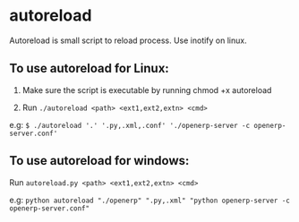 autoreload
==========

Autoreload is small script to reload process. Use inotify on linux. 

To use autoreload for Linux:
--------------------------------
1. Make sure the script is executable by running chmod +x autoreload

2. Run `./autoreload <path> <ext1,ext2,extn> <cmd> `

e.g: `$ ./autoreload '.' '.py,.xml,.conf' './openerp-server -c openerp-server.conf'`


To use autoreload for windows:
--------------------------------

Run `autoreload.py <path> <ext1,ext2,extn> <cmd> `

e.g: `python autoreload "./openerp" ".py,.xml" "python openerp-server -c openerp-server.conf"`

